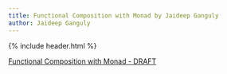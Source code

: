 ```yaml
---
title: Functional Composition with Monad by Jaideep Ganguly
author: Jaideep Ganguly
---
```


{% include header.html %}

[Functional Composition with Monad - DRAFT](/assets/kotlin_monad.pdf)

